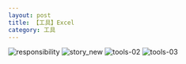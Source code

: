 ```yaml
---
layout: post
title: 【工具】Excel
category: 工具
---
```

![responsibility](http://r74vtd8b0.hd-bkt.clouddn.com/img/responsibility.png)
![story_new](http://r74vtd8b0.hd-bkt.clouddn.com/img/story_new.png)
![tools-02](http://r74vtd8b0.hd-bkt.clouddn.com/img/tools-2.png)
![tools-03](http://r74vtd8b0.hd-bkt.clouddn.com/img/tools-3.png)



  




